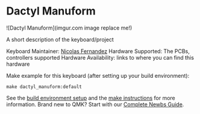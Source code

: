 # Dactyl Manuform

![Dactyl Manuform](imgur.com image replace me!)

A short description of the keyboard/project

Keyboard Maintainer: [Nicolas <BuraBure> Fernandez](https://github.com/yourusername)
Hardware Supported: The PCBs, controllers supported
Hardware Availability: links to where you can find this hardware

Make example for this keyboard (after setting up your build environment):

    make dactyl_manuform:default

See the [build environment setup](https://docs.qmk.fm/#/getting_started_build_tools) and the [make instructions](https://docs.qmk.fm/#/getting_started_make_guide) for more information. Brand new to QMK? Start with our [Complete Newbs Guide](https://docs.qmk.fm/#/newbs).
